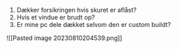 1. Dækker forsikringen hvis skuret er aflåst?
2. Hvis et vindue er brudt op?
3. Er mine pc dele dækket selvom den er custom buildt?

![[Pasted image 20230810204539.png]]
